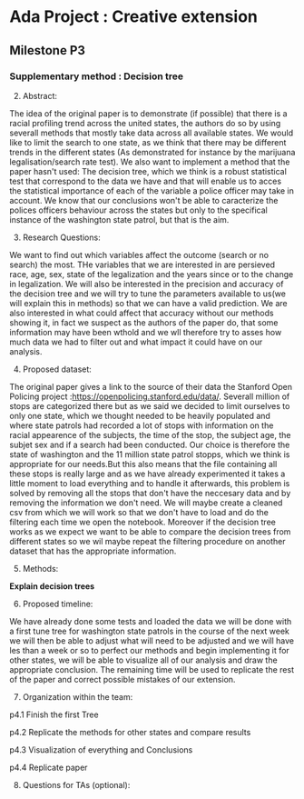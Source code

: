 # **Ada Project : Creative extension**
## Milestone P3

### **Supplementary method :** Decision tree

2. Abstract:

The idea of the original paper is to demonstrate (if possible) that there is a racial profiling trend across the united states, the authors do so by using severall methods that mostly take data across all available states. We would like to limit the search to one state, as we think that there may be different trends in the different states (As demonstrated for instance by the marijuana legalisation/search rate test). We also want to implement a method that the paper hasn't used: The decision tree, which we think is a robust statistical test that correspond to the data we have and that will enable us to acces the statistical importance of each of the variable a police officer may take in account. We know that our conclusions won't be able to caracterize the polices officers behaviour across the states but only to the specifical instance of the washington state patrol, but that is the aim. 

3.	Research Questions:

We want to find out which variables affect the outcome (search or no search) the most. THe variables that we are interested in are persieved race, age, sex, state of the legalization and the years since or to the change in legalization. We will also be interested in the precision and accuracy of the decision tree and we will try to tune the parameters available to us(we will explain this in methods) so that we can have a valid prediction. We are also interested in what could affect that accuracy without our methods showing it, in fact we suspect as the authors of the paper do, that some information may have been wthold and we wll therefore try to asses how much data we had to filter out and what impact it could have on our analysis.

4.	Proposed dataset:

The original paper gives a link to the source of their data the Stanford Open Policing project :https://openpolicing.stanford.edu/data/. Severall million of stops are categorized there but as we said we decided to limit ourselves to only one state, which we thought needed to be heavily populated and where state patrols had recorded  a lot of stops with information on the racial appearence of the subjects, the time of the stop, the subject age, the subjet sex and if a search had been conducted. Our choice is therefore the state of washington and the 11 million state patrol stopps, which we think is appropriate for our needs.But this also means that the file containing all these stops is really large and as we have already experimented it takes a little moment to load everything and to handle it afterwards, this problem is solved by removing all the stops that don't have the neccesary data and by removing the information we don't need. We will maybe create a cleaned csv from which we will work so that we don't have to load and do the filtering each time we open the notebook.
Moreover if the decision tree works as we expect we want to be able to compare the decision trees from different states so we wil maybe repeat the filtering procedure on another dataset that has the appropriate information.

5.	Methods:

**Explain decision trees**

6.	Proposed timeline:

 We have already done some tests and loaded the data we will be done with a first tune tree for washington state patrols in the course of the next week we will then be able to adjust what will need to be adjusted and we will have les than a week or so to perfect our methods and begin implementing it for other states, we will be able to visualize all of our analysis and draw the appropriate conclusion. The remaining time will be used to replicate the rest of the paper and correct possible mistakes of our extension.

7.	Organization within the team:

p4.1 Finish the first Tree

p4.2 Replicate the methods for other states and compare results

p4.3 Visualization of everything and Conclusions

p4.4 Replicate paper

8. Questions for TAs (optional):




